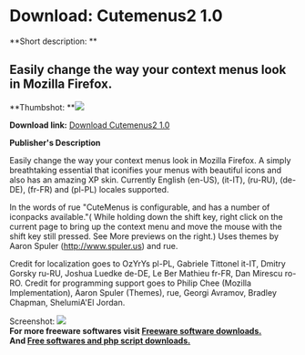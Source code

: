 # Download: Cutemenus2 1.0

**Short description: **

## Easily change the way your context menus look in Mozilla Firefox.

  
**Thumbshot: **![](http://www.freewarefiles.com/screenshot/cutemenus2_md.gif)   
  
**Download link:** [Download Cutemenus2 1.0](http://freesoftwares.boysofts.com/Cutemenus_program_21179.html)  
  

**Publisher's Description**  
  

Easily change the way your context menus look in Mozilla Firefox. A simply
breathtaking essential that iconifies your menus with beautiful icons and also
has an amazing XP skin. Currently English (en-US), (it-IT), (ru-RU), (de-DE),
(fr-FR) and (pl-PL) locales supported.

In the words of rue "CuteMenus is configurable, and has a number of iconpacks
available."( While holding down the shift key, right click on the current page
to bring up the context menu and move the mouse with the shift key still
pressed. See More previews on the right.) Uses themes by Aaron Spuler
(http://www.spuler.us) and rue.

Credit for localization goes to OzYrYs pl-PL, Gabriele Tittonel it-IT, Dmitry
Gorsky ru-RU, Joshua Luedke de-DE, Le Ber Mathieu fr-FR, Dan Mirescu ro-RO.
Credit for programming support goes to Philip Chee (Mozilla Implementation),
Aaron Spuler (Themes), rue, Georgi Avramov, Bradley Chapman, ShelumiA'El
Jordan.

  
  
Screenshot: ![](http://www.freewarefiles.com/screenshot/cutemenus2.gif)  
**For more freeware softwares visit [Freeware software downloads.](http://freesoftwares.boysofts.com/)**   
**And [Free softwares and php script downloads.](http://www.boysofts.com/)**

